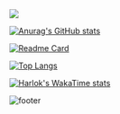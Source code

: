 <img src="https://capsule-render.vercel.app/api?type=venom&color=193549&height=200&section=header&text=developernagk&fontSize=30&fontColor=d9e1e8" />

[![Anurag's GitHub stats](https://github-readme-stats.vercel.app/api?username=developernagk&show_icons=true&theme=nord)](https://github.com/anuraghazra/github-readme-stats)

[![Readme Card](https://github-readme-stats.vercel.app/api/pin/?username=developernagk&repo=STIS)](https://github.com/anuraghazra/github-readme-stats)

[![Top Langs](https://github-readme-stats.vercel.app/api/top-langs/?username=developernagk)](https://github.com/developernagk)

[![Harlok's WakaTime stats](https://github-readme-stats.vercel.app/api/wakatime?username=ffflabs)](https://github.com/developernagk)

![footer](https://capsule-render.vercel.app/api?type=soft&color=9baec8&height=100&section=footer)
